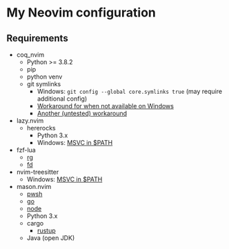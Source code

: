 # My Neovim configuration

## Requirements

- coq_nvim
  - Python >= 3.8.2
  - pip
  - python venv
  - git symlinks
    - Windows: `git config --global core.symlinks true` (may require additional config)
    - [Workaround for when not available on Windows](https://github.com/ms-jpq/coq_nvim/issues/589#issuecomment-1651436348)
    - [Another (untested) workaround](https://github.com/ms-jpq/coq_nvim/issues/589#issuecomment-1980518977)
- lazy.nvim
  - hererocks
    - Python 3.x
    - Windows: [MSVC in $PATH](https://github.com/nvim-treesitter/nvim-treesitter/wiki/Windows-support#msvc)
- fzf-lua
  - [rg](https://github.com/BurntSushi/ripgrep)
  - [fd](https://github.com/sharkdp/fd)
- nvim-treesitter
  - Windows: [MSVC in $PATH](https://github.com/nvim-treesitter/nvim-treesitter/wiki/Windows-support#msvc)
- mason.nvim
  - [pwsh](https://github.com/PowerShell/PowerShell)
  - [go](https://github.com/golang/go)
  - [node](https://github.com/nodejs/node)
  - Python 3.x
  - cargo
    - [rustup](https://rustup.rs/)
  - Java (open JDK)

